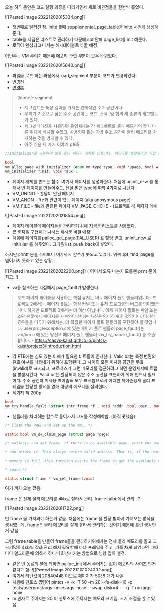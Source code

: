 오늘 하루 동안은 코드 실행 과정을 따라가면서 새로 바뀐점들을 한번씩 훑었다.

![[Pasted image 20221202015334.png]]
- 첫번째로 달라진 점. initd 할때 supplemental_page_table을 initd 시점에 생성해준다.
- table을 지금은 리스트로 관리하기 때문에 spt 안에 page_list를 init 해준다.
- 로직이 완성되고 나서는 해시테이블로 바꿀 예정


이번주는 VM 주이기 때문에 메모리 관련 부분이 모두 바뀌었다.

![[Pasted image 20221202015640.png]]
- 파일을 로드 하는 과정에서 load_segment 부분이 코드가 변경되었다.
- [변경전](https://github.com/Byeong-soo/pintos-kaist/blob/a99f6c94b474aaa7da41e7ac592671dbab2d93fa/userprog/process.c#L617-L660)
- [변경후](https://github.com/Byeong-soo/pintos-kaist/blob/a99f6c94b474aaa7da41e7ac592671dbab2d93fa/userprog/process.c#L726-L754)
 >[!done]- segment
 >- 세그멘트는 특정 길이를 가지는 연속적인 주소 공간이다.
 >- 우리가 기준으로 삼은 주소 공간에는 코드, 스택, 및 힙의 세 종류의 세그멘트가 있다. 
 >- 세그멘테이션을 사용하면 운영체제는 각 세그멘트를 물리 메모리의 각기 다른 위체에 배치할 수있고, 사용되지 않는 가상 주소 공간이 물리 메모리를 차지하는 것을 방지할 수 있다.
 >- 아주 쉬운 세 가지 이야기 p165
 
~~~ c
//Initializer를 사용하여 보류 중인 페이지 개체를 만듭니다. 페이지를 생성하려면 직접 생성하지 말고 이 함수 또는 'vm_alloc_page'를 통해 생성하십시오.

bool
vm_alloc_page_with_initializer (enum vm_type type, void *upage, bool writable,
vm_initializer *init, void *aux);
~~~

- 페이지 개체를 만드는 함수. 여기서 페이지를 생성해준다. 처음에 uninit_new 를 통해서 빈 페이지를 만들어주고, 전달 받은 type에 따라 4가지로 나늰다.
- VM_UNINIT - 할당이 안된 페이지
- VM_ANON - file과 관련이 없는 페이지 (aka anonymous page)
- VM_FILE - file과 관련된 페이지
  VM_PAGE_CHCHE - (프로젝트 4) 페이지 케쉬

![[Pasted image 20221202021854.png]]
- 페이지 테이블에 페이지들을 관리하기 위해 지금은 리스트를 사용했다.
- 큰 로직을 구현하고 나서는 해시로 바꿀 에정!
- 처음에 페이지를 palloc_get_page(PAL_USER) 로 할당 받고, uninit_new 로 initialier 를 해주었다. 그다음 list_push_back에 넣었다.

하지만 printf 문을 찍어보니 여기까지 함수가 못오고 있었다. 위쪽 spt_find_page를 넘어가지 못하고 있는 상황.

![[Pasted image 20221202022200.png]]
( 어디서 오류 나는지 모를땐 print 문이 최고..!)
- va를 참조하는 시점에서 page_fault가 발생한다.

> 보조 페이지 테이블을 사용하는 핵심 유저는 바로 페이지 폴트 핸들러입니다. 프로젝트 2에서는, 페이지 폴트는 항상 커널 또는 유저 프로그램의 버그를 의미했습니다. 하지만 프로젝트 3에서는 더 이상 아닙니다. 이제 페이지 폴트는 파일 또는 스왑 슬롯에서 페이지를 가져와야 한다는 사실을 의미하게 될 것입니다. 이러한 경우들을 다루기 위해서는, 더 복잡한 페이지 폴트 핸들러를 구현해야 할 것입니다. userprog/exception.c에 있는 페이지 폴트 핸들러 page_fault()는 vm/vm.c 에 있는 당신의 페이지 폴트 핸들러 vm_try_handle_fault() 를 호출합니다. - https://casys-kaist.github.io/pintos-kaist/project3/introduction.html

- 각 PTE에는 심도 있는 이해가 필요한 비트들이 존재한다. Valid bit는 특정 변환의 유효 여부를 나타내기 위하여 포함된다. 그 사이의 모든 미사용 공간은 무효(invalid)로 표시되고, 프로세스가 그런 메모리를 접근하려고 하면 운영체제에 트랩을 발생시킨다. Valid bit는 할당되지 않은 주소 공간을 표현하기 위해 반드시 필요하다. 주소 공간의 미사용 페이즐ㄹ 모두 표시함으로써 이러한 페이즏렝게 물리 프레임을 할당할 필요를 없애 대량의 메모리를 절약한다.
- 세가지 책 200p


``` c
bool
vm_try_handle_fault (struct intr_frame *f , void *addr ,bool user , bool write , bool not_present );
```
- 핸들러를 처리하는 함수로 들어가서 코드를 작성해야함. (아직 못했음)

```c
/* Claim the PAGE and set up the mmu. */

static bool vm_do_claim_page (struct page *page)
```

``` c
/* palloc() and get frame. If there is no available page, evict the page

* and return it. This always return valid address. That is, if the user pool

* memory is full, this function evicts the frame to get the available memory

* space.*/

static struct frame * vm_get_frame (void)
```

여기 까지 오늘 팠음!


frame 은 전체 물리 메모리를 4kb로 잘라서 관리.
frame talbe에서 관리...?

![[Pasted image 20221202011722.png]]

빈 frame 을 가져와야 하는거 같음. 처음에는 frame 을 할당 받아서 가져오는 방식을 생각했는데, frame은 물리 메모리를 잘게 잘라서 관리하는 것이기 때문에 틀린 생각인거 같음.

그럼 frame table을 만들어 frame들을 관리하기위해서는 전체 물리 메모리를 알고 그 크기많큼 4kb씩 잘라 관리 해서 필요할때 마다 프레임을 주고, 가득 차게 되었다면 그때마다 알고리즘에 의해서 하나씩 희생시키는 방법으로 방향 잡아 볼것.

- 같은 반 동료의 말에 의하면 palloc_init 에서 주어지는 값이 메모리의 사이즈 인거 같다고 함.
![[Pasted image 20221202024332.png]]
- 여기서 리턴값이 20840448 이므로 페이지가 5088 개가 나옴.
- 처음에 핀토스 명령어 pintos -v -k -T 60 -m 20   --fs-disk=10 -p tests/userprog/args-none:args-none --swap-disk=4 -- -q   -f run args-none
- m 인자로 주어지는 20 이 핀토스에 주어지는 메모리 크기임. 크기 조절을 할 수있음.
